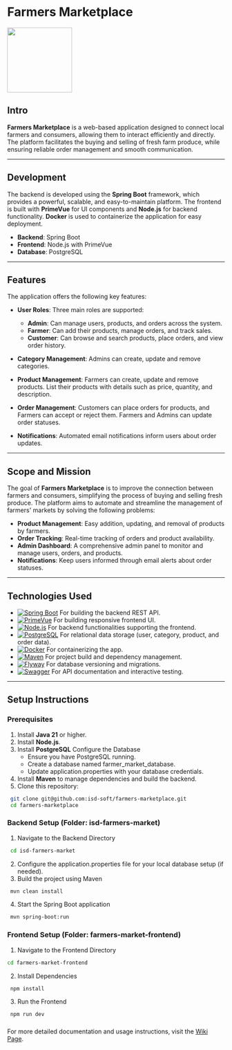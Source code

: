 # Farmers Marketplace
<img src="https://github.com/user-attachments/assets/387defaf-eb11-4c2a-a275-c047322d408c" width="150" />

## Intro
**Farmers Marketplace** is a web-based application designed to connect local farmers and consumers, allowing them to interact efficiently and directly. The platform facilitates the buying and selling of fresh farm produce, while ensuring reliable order management and smooth communication.

---

## Development
The backend is developed using the **Spring Boot** framework, which provides a powerful, scalable, and easy-to-maintain platform. The frontend is built with **PrimeVue** for UI components and **Node.js** for backend functionality. **Docker** is used to containerize the application for easy deployment.

- **Backend**: Spring Boot
- **Frontend**: Node.js with PrimeVue
- **Database**: PostgreSQL

---

## Features
The application offers the following key features:

- **User Roles**: Three main roles are supported:
  - **Admin**: Can manage users, products, and orders across the system.
  - **Farmer**: Can add their products, manage orders, and track sales.
  - **Customer**: Can browse and search products, place orders, and view order history.

- **Category Management**: Admins can create, update and remove categories.

- **Product Management**: Farmers can create, update and remove products. List their products with details such as price, quantity, and description.  

- **Order Management**: Customers can place orders for products, and Farmers can accept or reject them. Farmers and Admins can update order statuses.

- **Notifications**: Automated email notifications inform users about order updates.

---

## Scope and Mission
The goal of **Farmers Marketplace** is to improve the connection between farmers and consumers, simplifying the process of buying and selling fresh produce. The platform aims to automate and streamline the management of farmers' markets by solving the following problems:

- **Product Management**: Easy addition, updating, and removal of products by farmers.
- **Order Tracking**: Real-time tracking of orders and product availability.
- **Admin Dashboard**: A comprehensive admin panel to monitor and manage users, orders, and products.
- **Notifications**: Keep users informed through email alerts about order statuses.

---

## Technologies Used

- [![Spring Boot](https://img.shields.io/badge/Spring%20Boot-6DB33F.svg?style=for-the-badge&logo=spring-boot&logoColor=white)](https://spring.io/projects/spring-boot) For building the backend REST API.
- [![PrimeVue](https://img.shields.io/badge/PrimeVue-42b983.svg?style=for-the-badge&logo=vue.js&logoColor=white)](https://primevue.org/) For building responsive frontend UI.
- [![Node.js](https://img.shields.io/badge/Node.js-339933.svg?style=for-the-badge&logo=node.js&logoColor=white)](https://nodejs.org/) For backend functionalities supporting the frontend.
- [![PostgreSQL](https://img.shields.io/badge/PostgreSQL-336791.svg?style=for-the-badge&logo=postgresql&logoColor=white)](https://www.postgresql.org/) For relational data storage (user, category, product, and order data).
- [![Docker](https://img.shields.io/badge/Docker-2496ED.svg?style=for-the-badge&logo=docker&logoColor=white)](https://www.docker.com/) For containerizing the app.
- [![Maven](https://img.shields.io/badge/Maven-C71A36.svg?style=for-the-badge&logo=apache-maven&logoColor=white)](https://maven.apache.org/) For project build and dependency management.
- [![Flyway](https://img.shields.io/badge/Flyway-4B7BEC.svg?style=for-the-badge&logo=flyway&logoColor=white)](https://flywaydb.org/) For database versioning and migrations.
- [![Swagger](https://img.shields.io/badge/Swagger-4CAF50.svg?style=for-the-badge&logo=swagger&logoColor=white)](https://swagger.io/) For API documentation and interactive testing.

---

## Setup Instructions

### Prerequisites
1. Install **Java 21** or higher.
2. Install **Node.js**.
3. Install **PostgreSQL** 
   Configure the Database
   - Ensure you have PostgreSQL running.
   - Create a database named farmer_market_database.
   - Update application.properties with your database credentials.
4. Install **Maven** to manage dependencies and build the backend.
5. Clone this repository:
```bash
 git clone git@github.com:isd-soft/farmers-marketplace.git
 cd farmers-marketplace
 ```

### Backend Setup (Folder: isd-farmers-market)
1. Navigate to the Backend Directory
```bash
 cd isd-farmers-market
 ```
2. Configure the application.properties file for your local database setup (if needed).
3. Build the project using Maven
```bash
 mvn clean install
 ```
4. Start the Spring Boot application
```bash
 mvn spring-boot:run
 ```

 ### Frontend Setup (Folder: farmers-market-frontend)  
 1. Navigate to the Frontend Directory
 ```bash
 cd farmers-market-frontend
  ```
 2. Install Dependencies
```bash
 npm install
  ```
 3. Run the Frontend
```bash
 npm run dev
  ```

 ### 
 For more detailed documentation and usage instructions, visit the [Wiki Page](https://github.com/isd-soft/farmers-marketplace/wiki).
